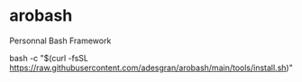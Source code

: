 # arobash
Personnal Bash Framework

bash -c "$(curl -fsSL https://raw.githubusercontent.com/adesgran/arobash/main/tools/install.sh)"
